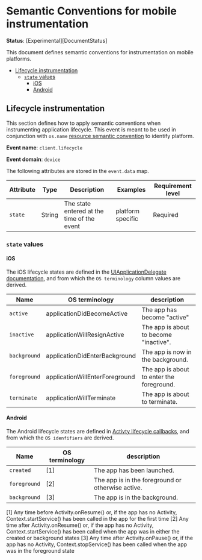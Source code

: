 # Semantic Conventions for mobile instrumentation

**Status**: [Experimental][DocumentStatus]

This document defines semantic conventions for instrumentation on mobile platforms.

<!-- toc -->

- [Lifecycle instrumentation](#lifecycle-instrumentation)
  * [`state` values](#state-values)
    + [iOS](#ios)
    + [Android](#android)

<!-- tocstop -->

## Lifecycle instrumentation

This section defines how to apply semantic conventions when instrumenting application lifecycle.
This event is meant to be used in conjunction with `os.name` [resource semantic convention](https://github.com/open-telemetry/semantic-conventions/blob/main/specification/resource/semantic_conventions/os.md) to identify platform.

**Event name**: `client.lifecycle`

**Event domain**: `device`

The following attributes are stored in the `event.data` map.

| Attribute | Type   | Description                                | Examples          | Requirement level |
|-----------|--------|--------------------------------------------|-------------------|-------------------|
| `state`   | String | The state entered at the time of the event | platform specific | Required          |

### `state` values

#### iOS

The iOS lifecycle states are defined in the [UIApplicationDelegate documentation](https://developer.apple.com/documentation/uikit/uiapplicationdelegate#1656902),
and from which the `OS terminology` column values are derived.

| Name         | OS terminology                 | description                               |
|--------------|--------------------------------|-------------------------------------------|
| `active`     | applicationDidBecomeActive     | The app has become "active"               |
| `inactive`   | applicationWillResignActive    | The app is about to become "inactive".    |
| `background` | applicationDidEnterBackground  | The app is now in the background.         |
| `foreground` | applicationWillEnterForeground | The app is about to enter the foreground. |
| `terminate`  | applicationWillTerminate       | The app is about to terminate.            |

#### Android

The Android lifecycle states are defined in [Activty lifecycle callbacks](https://developer.android.com/guide/components/activities/activity-lifecycle#lc), and from which the `OS idenfifiers` are derived.

| Name         | OS terminology | description                                       |
|--------------|----------------|---------------------------------------------------|
| `created`    | [1]            | The app has been launched.                        |
| `foreground` | [2]            | The app is in the foreground or otherwise active. |
| `background` | [3]            | The app is in the background.                     |


[1] Any time before Activity.onResume() or, if the app has no Activity, Context.startService() has been called in the app for the first time
[2] Any time after Activity.onResume() or, if the app has no Activity, Context.startService() has been called when the app was in either the created or background states
[3] Any time after Activity.onPause() or, if the app has no Activity, Context.stopService() has been called when the app was in the foreground state
